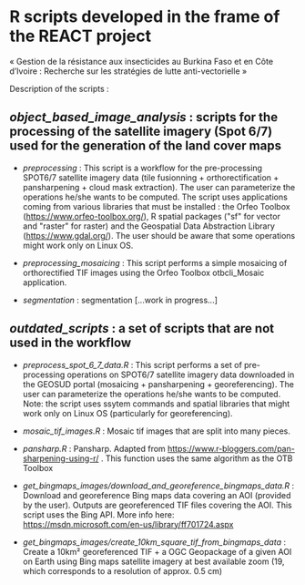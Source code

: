 # R scripts developed in the frame of the REACT project   

« Gestion de la résistance aux insecticides au Burkina Faso et en Côte d’Ivoire : Recherche sur les stratégies de lutte anti-vectorielle »

Description of the scripts :

## *object_based_image_analysis* : scripts for the processing of the satellite imagery (Spot 6/7) used for the generation of the land cover maps
 - *preprocessing* : This script is a workflow for the pre-processing SPOT6/7 satellite imagery data (tile fusionning + orthorectification + pansharpening + cloud mask extraction). The user can parameterize the operations he/she wants to be computed. The script uses applications coming from various libraries that must be installed : the Orfeo Toolbox (https://www.orfeo-toolbox.org/), R spatial packages ("sf" for vector and "raster" for raster) and the Geospatial Data Abstraction Library (https://www.gdal.org/). The user should be aware that some operations might work only on Linux OS.
 
 - *preprocessing_mosaicing* : This script performs a simple mosaicing of orthorectified TIF images using the Orfeo Toolbox otbcli_Mosaic application.
 
 - *segmentation* :  segmentation [...work in progress...]


## *outdated_scripts* : a set of scripts that are not used in the workflow
  - *preprocess_spot_6_7_data.R* : This script performs a set of pre-processing operations on SPOT6/7 satellite imagery data downloaded in the GEOSUD portal (mosaicing + pansharpening + georeferencing). The user can parameterize the operations he/she wants to be computed. Note: the script uses ssytem commands and spatial libraries that might work only on Linux OS (particularly for georeferencing).
  
  - *mosaic_tif_images.R* : Mosaic tif images that are split into many pieces.
  
  - *pansharp.R* : Pansharp. Adapted from https://www.r-bloggers.com/pan-sharpening-using-r/ . This function uses the same algorithm as the OTB Toolbox
  
  - *get_bingmaps_images/download_and_georeference_bingmaps_data.R* : Download and georeference Bing maps data covering an AOI (provided by the user). Outputs are georeferenced TIF files covering the AOI. This script uses the Bing API. More info here: https://msdn.microsoft.com/en-us/library/ff701724.aspx
    
  - *get_bingmaps_images/create_10km_square_tif_from_bingmaps_data* : Create a 10km² georeferenced TIF + a OGC Geopackage of a given AOI on Earth using Bing maps satellite imagery at best available zoom (19, which corresponds to a resolution of approx. 0.5 cm)
  